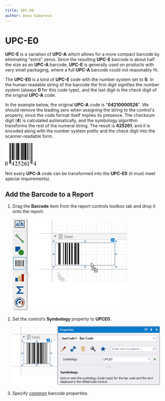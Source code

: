 ```yaml
---
title: UPC-E0
author: Anna Gubareva
---
```

# UPC-E0

**UPC-E** is a variation of **UPC-A** which allows for a more compact barcode by eliminating "extra" zeros. Since the resulting **UPC-E** barcode is about half the size as an **UPC-A** barcode, **UPC-E** is generally used on products with very small packaging, where a full **UPC-A** barcode could not reasonably fit.

The **UPC-E0** is a kind of **UPC-E** code with the number system set to **0**. In the human readable string of the barcode the first digit signifies the number system (always **0** for this code type), and the last digit is the check digit of the original **UPC-A** code.

In the example below,  the original **UPC-A** code is "**04210000526**". We should remove the leading zero when assigning the string to the control's property, since the code format itself implies its presence. The checksum digit (**4**) is calculated automatically, and the symbology algorithm transforms the rest of the numeral string. The result is **425261**, and it is encoded along with the number system prefix and the check digit into the scanner-readable form.

![](../../../../../images/eurd-win-bar-code-upc-e0.png)


Not every **UPC-A** code can be transformed into the **UPC-E0** (it must meet special requirements).

## Add the Barcode to a Report

1. Drag the **Barcode** item from the report controls toolbox tab and drop it onto the report. 

    ![](../../../../../images/drag-and-drop-barcode.png)

2. Set the control’s **Symbology** property to **UPCE0**. 

    ![](../../../../../images/upce0-in-designer.png)

3. Specify [common](add-bar-codes-to-a-report.md) barcode properties.